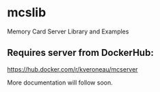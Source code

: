 # mcslib
Memory Card Server Library and Examples

## Requires server from DockerHub:

https://hub.docker.com/r/kveroneau/mcserver

More documentation will follow soon.
